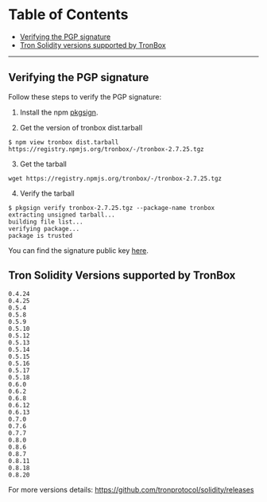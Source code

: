 # Table of Contents

- [Verifying the PGP signature](https://github.com/tronprotocol/tronbox/blob/master/FURTHER_INFO.md#verifying-the-pgp-signature)
- [Tron Solidity versions supported by TronBox](https://github.com/tronprotocol/tronbox/blob/master/FURTHER_INFO.md#tron-solidity-versions-supported-by-tronbox)

---

## Verifying the PGP signature

Follow these steps to verify the PGP signature:

1. Install the npm [pkgsign](https://www.npmjs.com/package/pkgsign#installation).

2. Get the version of tronbox dist.tarball

```shell
$ npm view tronbox dist.tarball
https://registry.npmjs.org/tronbox/-/tronbox-2.7.25.tgz
```

3. Get the tarball

```shell
wget https://registry.npmjs.org/tronbox/-/tronbox-2.7.25.tgz
```

4. Verify the tarball

```shell
$ pkgsign verify tronbox-2.7.25.tgz --package-name tronbox
extracting unsigned tarball...
building file list...
verifying package...
package is trusted
```

You can find the signature public key [here](https://keybase.io/tronbox/pgp_keys.asc).

## Tron Solidity Versions supported by TronBox

```
0.4.24
0.4.25
0.5.4
0.5.8
0.5.9
0.5.10
0.5.12
0.5.13
0.5.14
0.5.15
0.5.16
0.5.17
0.5.18
0.6.0
0.6.2
0.6.8
0.6.12
0.6.13
0.7.0
0.7.6
0.7.7
0.8.0
0.8.6
0.8.7
0.8.11
0.8.18
0.8.20
```

For more versions details: https://github.com/tronprotocol/solidity/releases
